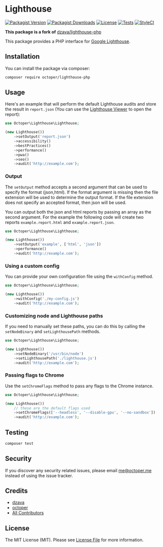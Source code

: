 # Lighthouse

[![Packagist Version](https://img.shields.io/packagist/v/octoper/lighthouse-php)](https://packagist.org/packages/octoper/lighthouse-php)
[![Packagist Downloads](https://img.shields.io/packagist/dm/octoper/lighthouse-php)](https://packagist.org/packages/octoper/lighthouse-php)
[![License](https://img.shields.io/github/license/octoper/lighthouse-php)](LICENSE.md)
[![Tests](https://github.com/octoper/lighthouse-php/workflows/Tests/badge.svg)](https://github.com/octoper/lighthouse-php/actions?query=workflow%3ATests)
[![StyleCI](https://github.styleci.io/repos/271016017/shield?style=square)](https://github.styleci.io/repos/271016017)

**This package is a fork of** [dzava/lighthouse-php](https://github.com/dzava/lighthouse-php)

This package provides a PHP interface for [Google Lighthouse](https://github.com/GoogleChrome/lighthouse).

## Installation

You can install the package via composer:

```bash
composer require octoper/lighthouse-php
```

## Usage

Here's an example that will perform the default Lighthouse audits and store the result in `report.json` (You can use the [Lighthouse Viewer](https://googlechrome.github.io/lighthouse/viewer/) to open the report):

```php
use Octoper\Lighthouse\Lighthouse;

(new Lighthouse())
    ->setOutput('report.json')
    ->accessibility()
    ->bestPractices()
    ->performance()
    ->pwa()
    ->seo()
    ->audit('http://example.com');
```

### Output

The `setOutput` method accepts a second argument that can be used to specify the format (json,html).
If the format argument is missing then the file extension will be used to determine the output format.
If the file extension does not specify an accepted format, then json will be used.

You can output both the json and html reports by passing an array as the second argument. For the example
the following code will create two reports `example.report.html` and `example.report.json`.

```php
use Octoper\Lighthouse\Lighthouse;

(new Lighthouse())
    ->setOutput('example', ['html', 'json'])
    ->performance()
    ->audit('http://example.com');
```

### Using a custom config

You can provide your own configuration file using the `withConfig` method.
```php
use Octoper\Lighthouse\Lighthouse;

(new Lighthouse())
    ->withConfig('./my-config.js')
    ->audit('http://example.com');
```

### Customizing node and Lighthouse paths

If you need to manually set these paths, you can do this by calling the `setNodeBinary` and `setLighthousePath` methods.

```php
use Octoper\Lighthouse\Lighthouse;

(new Lighthouse())
    ->setNodeBinary('/usr/bin/node')
    ->setLighthousePath('./lighthouse.js')
    ->audit('http://example.com');
```

### Passing flags to Chrome
Use the `setChromeFlags` method to pass any flags to the Chrome instance.
```php
use Octoper\Lighthouse\Lighthouse;

(new Lighthouse())
    // these are the default flags used
    ->setChromeFlags(['--headless', '--disable-gpu', '--no-sandbox'])
    ->audit('http://example.com');
```

## Testing

``` bash
composer test
```

## Security

If you discover any security related issues, please email me@octoper.me instead of using the issue tracker.

## Credits

- [dzava](https://github.com/dzava)
- [octoper](https://github.com/octoper)
- [All Contributors](../../contributors)

## License

The MIT License (MIT). Please see [License File](LICENSE.md) for more information.
